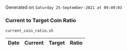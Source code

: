 Generated on `Saturday 25-September-2021 at 09:49:03`

### Current to Target Coin Ratio
`current_coin_ratio.sh`

Date|Current|Target|Ratio
---|---|---|---
